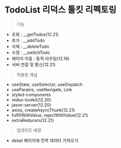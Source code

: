 # TodoList 리덕스 툴킷 리펙토링

> 기능

- 조회 : __getTodos(12.21)
- 추가 : __addTodo
- 삭제 : __deleteTodo
- 수정 : __switchTodo
- 페이지 이동 : 동적 라우팅(12.19)
- 서버 연결 및 통신(12.21)

> 적용한 개념

- useState, useSelector, useDispatch
- useParams, useNavigate, Link
- styled-components
- redux-toolkit(12.20)
- jason-server(12.20)
- axios, createAsyncThunk(12.21)
- fulfillWithValue, rejectWithValue(12.21)
- extraReducers(12.21)

> 업데이트 예정

- detail 페이지에 전역 데이터 가져오기
